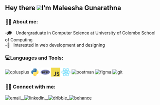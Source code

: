 <h2>Hey there <img src="https://raw.githubusercontent.com/iampavangandhi/iampavangandhi/master/gifs/Hi.gif" height="25px">I’m Maleesha Gunarathna </h2>
<h3 algin="left">👩‍💻 About me: </h3>
-🎓 &nbsp; Undergraduate in Computer Science at University of Colombo School of Computing <br>
-🌱 &nbsp; Interested in web development and designing
<h3 align="left">💻Languages and Tools:</h3>
<p align="left">
    <!-- C++ -->
    <img align="center" src="https://brandslogos.com/wp-content/uploads/thumbs/c-logo-vector.svg" alt="cplusplus" width="30" height="30"/>
    <!-- Python -->
    <img align="center" src="https://raw.githubusercontent.com/devicons/devicon/master/icons/python/python-original.svg" alt="python" width="30" height="30"/>
    <!-- PHP -->
    <img align="center" src="https://raw.githubusercontent.com/devicons/devicon/master/icons/php/php-original.svg" alt="php" width="30" height="30"/>
    <!-- JavaScript -->
    <img align="center" src="https://raw.githubusercontent.com/devicons/devicon/master/icons/javascript/javascript-original.svg" alt="javascript" width="30" height="30"/>
    <!--React-->
    <img align="center" src="https://raw.githubusercontent.com/devicons/devicon/master/icons/react/react-original.svg" alt="react" width="30" height="30" />
    <!-- Postman -->
    <img align="center" src="https://www.vectorlogo.zone/logos/getpostman/getpostman-icon.svg" alt="postman" width="30" height="30"/>
    <!-- Figma -->
    <img align="center" src="https://www.vectorlogo.zone/logos/figma/figma-icon.svg" alt="figma" width="30" height="30" />
    <!--git -->
    <img align="center" src="https://avatars.githubusercontent.com/u/18133?s=200&v=4" alt="git" width="30" height="30" />
</p>
<h3 align="left">🤝🏻 Connect with me:</h3>
<p align="left">
    <!-- email -->
    <a href="mailto:maleeshakgunarathna@gmail.com" target="_blank">
     <img align="center" src="https://www.freepnglogos.com/uploads/logo-gmail-png/logo-gmail-png-gmail-icon-download-png-and-vector-1.png" alt="email" height="30"            width="30" /> &nbsp;
    </a>
    <!-- linkedin   -->
    <a href="https://www.linkedin.com/in/maleesha-gunarathna" target="_blank">
     <img align="center" src="https://raw.githubusercontent.com/rahuldkjain/github-profile-readme-generator/master/src/images/icons/Social/linked-in-alt.svg"                  alt="linkedin" height="30" width="30" /> &nbsp;
    </a>
    <!-- dribble -->
    <a href="https://dribbble.com/maleesha_kg" target="_blank">
     <img align="center" src="https://iconape.com/wp-content/files/qh/55191/svg/dribbble-icon-1.svg" alt="dribble" height="30" width="30" />&nbsp;
    </a>
    <!-- behance -->
    <a href="http://be.net/maleeshakavindi" target="_blank">
     <img align="center" src="https://cdn.cdnlogo.com/logos/b/29/behance.svg" alt="behance" height="30" width="30" />
    </a>
</p>
<!--  <summary>:zap: GitHub Stats</summary>  -->
<br/>
<p>&nbsp;
<!--  <img  align="center" alt="Maleesha's GitHub Stats" src="https://github-readme-stats.vercel.app/api?username=MaleeshaGunarathna&show_icons=true&hide_border=true" /> -->





<!-- <br/>
<p>&nbsp;<img align="center" src="https://github-readme-stats.vercel.app/api?username=daredevil25&show_icons=true&locale=en" alt="daredevil25" /></p> -->

<!--
![Top Langs](https://github-readme-stats.vercel.app/api/top-langs/?username=daredevil25&layout=compact&theme=vision-friendly-dark)

**daredevil25/daredevil25** is a ✨ _special_ ✨ repository because its `README.md` (this file) appears on your GitHub profile.

Here are some ideas to get you started:

- 🔭 I’m currently working on ...
- 🌱 I’m currently learning ...
- 👯 I’m looking to collaborate on ...
- 🤔 I’m looking for help with ...
- 💬 Ask me about ...
- 📫 How to reach me: ...
- 😄 Pronouns: ...
- ⚡ Fun fact: ...
-->


